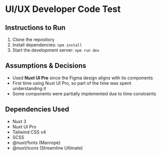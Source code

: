 # UI/UX Developer Code Test

## Instructions to Run

1. Clone the repository  
2. Install dependencies: `npm install`  
3. Start the development server: `npm run dev`

## Assumptions & Decisions

- Used **Nuxt UI Pro** since the Figma design aligns with its components  
- First time using Nuxt UI Pro, so part of the time was spent understanding it  
- Some components were partially implemented due to time constraints

## Dependencies Used

- Nuxt 3  
- Nuxt UI Pro  
- Tailwind CSS v4  
- SCSS  
- @nuxt/fonts (Manrope)  
- @nuxt/icons (Streamline Ultimate)
